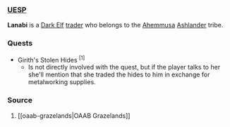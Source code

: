 ### [UESP](https://en.uesp.net/wiki/Morrowind:Lanabi)
**Lanabi** is a [Dark Elf](https://en.uesp.net/wiki/Morrowind:Dark_Elf "Morrowind:Dark Elf") [trader](https://en.uesp.net/wiki/Morrowind:Trader_Service "Morrowind:Trader Service") who belongs to the [Ahemmusa](https://en.uesp.net/wiki/Morrowind:Ahemmusa_Tribe "Morrowind:Ahemmusa Tribe") [Ashlander](https://en.uesp.net/wiki/Morrowind:Ashlanders "Morrowind:Ashlanders") tribe.
### Quests
* Girith's Stolen Hides <sup>[1]</sup>
	* Is not directly involved with the quest, but if the player talks to her she'll mention that she traded the hides to him in exchange for metalworking supplies.
### Source
1. [[oaab-grazelands|OAAB Grazelands]]